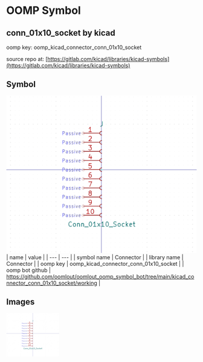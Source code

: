 # OOMP Symbol  
## conn_01x10_socket  by kicad  
  
oomp key: oomp_kicad_connector_conn_01x10_socket  
  
source repo at: [https://gitlab.com/kicad/libraries/kicad-symbols](https://gitlab.com/kicad/libraries/kicad-symbols)  
## Symbol  
  
[![working.png](working_600.png)](working.png)  
| name | value | 
| --- | --- | 
| symbol name | Connector | 
| library name | Connector | 
| oomp key | oomp_kicad_connector_conn_01x10_socket | 
| oomp bot github | https://github.com/oomlout/oomlout_oomp_symbol_bot/tree/main/kicad_connector_conn_01x10_socket/working | 
## Images  
  
[![working.png](working_140.png)](working.png)  
